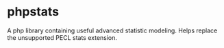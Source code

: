 # phpstats
A php library containing useful advanced statistic modeling. Helps replace the unsupported PECL stats extension.
